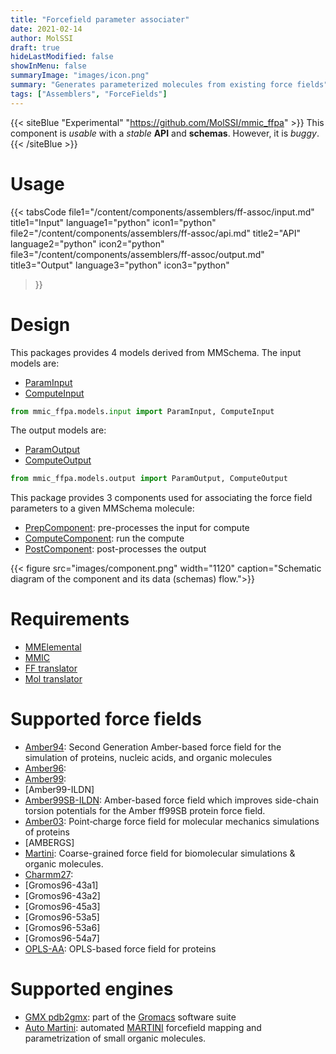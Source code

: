 ```yaml
---
title: "Forcefield parameter associater"
date: 2021-02-14
author: MolSSI
draft: true
hideLastModified: false
showInMenu: false
summaryImage: "images/icon.png" 
summary: "Generates parameterized molecules from existing force fields"
tags: ["Assemblers", "ForceFields"]
---
```


{{< siteBlue "Experimental" "https://github.com/MolSSI/mmic_ffpa" >}}
This component is *usable* with a *stable* **API** and **schemas**. However, it is *buggy*.
{{< /siteBlue >}}

# Usage
{{< tabsCode
    file1="/content/components/assemblers/ff-assoc/input.md" title1="Input" language1="python" icon1="python"
    file2="/content/components/assemblers/ff-assoc/api.md" title2="API" language2="python" icon2="python"
    file3="/content/components/assemblers/ff-assoc/output.md" title3="Output" language3="python" icon3="python"
>}}

# Design
This packages provides 4 models derived from MMSchema. The input models are:
- [ParamInput](https://github.com/MolSSI/mmic_ffpa/blob/master/mmic_ffpa/models/input.py#L8)
- [ComputeInput](https://github.com/MolSSI/mmic_ffpa/blob/master/mmic_ffpa/models/input.py#L14)

```python
from mmic_ffpa.models.input import ParamInput, ComputeInput
```

The output models are:
- [ParamOutput](https://github.com/MolSSI/mmic_ffpa/blob/master/mmic_ffpa/models/output.py#L12)
- [ComputeOutput](https://github.com/MolSSI/mmic_ffpa/blob/master/mmic_ffpa/models/output.py#L8)

```python
from mmic_ffpa.models.output import ParamOutput, ComputeOutput
```

This package provides 3 components used for associating the force field parameters to a given MMSchema molecule: 
- [PrepComponent](https://github.com/MolSSI/mmic_ffpa/blob/master/mmic_ffpa/components/prep_component.py#L7): pre-processes the input for compute
- [ComputeComponent](https://github.com/MolSSI/mmic_ffpa/blob/master/mmic_ffpa/components/post_component.py#L5): run the compute
- [PostComponent](https://github.com/MolSSI/mmic_ffpa/blob/master/mmic_ffpa/components/post_component.py#L5): post-processes the output

{{< figure src="images/component.png" width="1120" caption="Schematic diagram of the component and its data (schemas) flow.">}}

# Requirements
- [MMElemental](https://github.com/MolSSI/MMElemental)
- [MMIC](https://github.com/MolSSI/mmic)
- [FF translator](/tags/translators)
- [Mol translator](/tags/translators)

# Supported force fields
- [Amber94](https://pubs.acs.org/doi/abs/10.1021/ja00124a002): Second Generation Amber-based force field for the simulation of proteins, nucleic acids, and organic molecules
- [Amber96](): 
- [Amber99](): 
- [Amber99-ILDN]
- [Amber99SB-ILDN](https://pubmed.ncbi.nlm.nih.gov/20408171): Amber-based force field which improves side-chain torsion potentials for the Amber ff99SB protein force field. 
- [Amber03](https://onlinelibrary.wiley.com/doi/abs/10.1002/jcc.10349): Point‐charge force field for molecular mechanics simulations of proteins
- [AMBERGS]
- [Martini](https://pubs.acs.org/doi/10.1021/jp071097f#:~:text=The%20new%20version%2C%20coined%20the,large%20number%20of%20chemical%20compounds):  Coarse-grained force field for biomolecular simulations & organic molecules.
- [Charmm27]():
- [Gromos96-43a1]
- [Gromos96-43a2]
- [Gromos96-45a3]
- [Gromos96-53a5]
- [Gromos96-53a6]
- [Gromos96-54a7]
- [OPLS-AA](https://pubs.acs.org/doi/abs/10.1021/jp003919d): OPLS-based force field for proteins

# Supported engines
- [GMX pdb2gmx](https://manual.gromacs.org/documentation/5.1/onlinehelp/gmx-pdb2gmx.html): part of the [Gromacs](https://www.gromacs.org) software suite
- [Auto Martini](https://github.com/tbereau/auto_martini): automated [MARTINI](http://www.cgmartini.nl) forcefield mapping and parametrization of small organic molecules.
